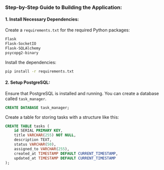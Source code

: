 ### Step-by-Step Guide to Building the Application:

#### 1. Install Necessary Dependencies:

Create a `requirements.txt` for the required Python packages:
```txt
Flask
Flask-SocketIO
Flask-SQLAlchemy
psycopg2-binary
```

Install the dependencies:

```bash
pip install -r requirements.txt
```

#### 2. Setup PostgreSQL:
Ensure that PostgreSQL is installed and running. You can create a database called `task_manager`.

```sql
CREATE DATABASE task_manager;
```

Create a table for storing tasks with a structure like this:
```sql
CREATE TABLE tasks (
    id SERIAL PRIMARY KEY,
    title VARCHAR(255) NOT NULL,
    description TEXT,
    status VARCHAR(50),
    assigned_to VARCHAR(255),
    created_at TIMESTAMP DEFAULT CURRENT_TIMESTAMP,
    updated_at TIMESTAMP DEFAULT CURRENT_TIMESTAMP
);
```

